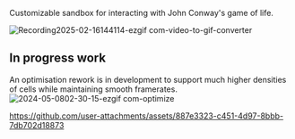 Customizable sandbox for interacting with John Conway's game of life. 

![Recording2025-02-16144114-ezgif com-video-to-gif-converter](https://github.com/user-attachments/assets/4e32110b-17a2-4c0d-855e-1ed2645d4ea4)

## In progress work
An optimisation rework is in development to support much higher densities of cells while maintaining smooth framerates.
![2024-05-0802-30-15-ezgif com-optimize](https://github.com/user-attachments/assets/7fabfe75-6407-46e8-939b-688518045d45)

https://github.com/user-attachments/assets/887e3323-c451-4d97-8bbb-7db702d18873

